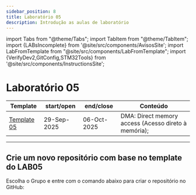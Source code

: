 ```yaml
---
sidebar_position: 8
title: Laboratório 05
description: Introdução as aulas de laboratório
---
```


import Tabs from "@theme/Tabs";
import TabItem from "@theme/TabItem";
import {LABsIncomplete} from '@site/src/components/AvisosSite';
import LabFromTemplate from "@site/src/components/LabFromTemplate";
import {VerifyDev2,GitConfig,STM32Tools} from '@site/src/components/InstructionsSite';

# Laboratório 05

<!-- Aviso de que este conteúdo está em construção! -->
<LABsIncomplete />

| Template                                               | start/open  | end/close   | Conteúdo                                             |
| ------------------------------------------------------ | ----------- | ----------- | ---------------------------------------------------- |
| [Template 05](https://github.com/ELT73A-LAB-TPL/LAB05) | 29-Sep-2025 | 06-Oct-2025 | DMA: Direct memory access (Acesso direto à memória); |

---

## Crie um novo repositório com base no template do LAB05

Escolha o Grupo e entre com o comando abaixo para criar o repositório no GitHub:

<!-- Gera instruções para criar o repositório no GitHub por grupo com base no template do laboratório. -->
<LabFromTemplate labNumber="LAB05" opts="-c" />

<!-- List of STM32Cube Tools -->
<STM32Tools />
